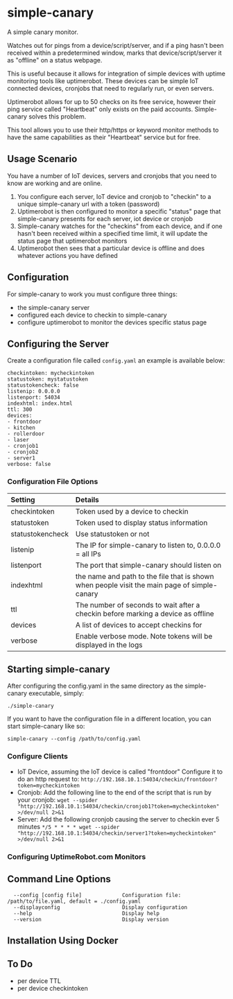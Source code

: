 simple-canary
=============

A simple canary monitor.

Watches out for pings from a device/script/server, and if a ping hasn't been received within a predetermined window, marks that device/script/server it as "offline" on a status webpage.

This is useful because it allows for integration of simple devices with uptime monitoring tools like uptimerobot.  These devices can be simple IoT connected devices, cronjobs that need to regularly run, or even servers.

Uptimerobot allows for up to 50 checks on its free service, however their ping service called "Heartbeat" only exists on the paid accounts.  Simple-canary solves this problem.

This tool allows you to use their http/https or keyword monitor methods to have the same capabilities as their "Heartbeat" service but for free.

Usage Scenario
--------------

You have a number of IoT devices, servers and cronjobs that you need to know are working and are online.

1. You configure each server, IoT device and cronjob to "checkin" to a unique simple-canary url with a token (password)
1. Uptimerobot is then configured to monitor a specific "status" page that simple-canary presents for each server, iot device or cronjob
1. Simple-canary watches for the "checkins" from each device, and if one hasn't been received within a specified time limit, it will update the status page that uptimerobot monitors
1. Uptimerobot then sees that a particular device is offline and does whatever actions you have defined


Configuration
-------------

For simple-canary to work you must configure three things:
- the simple-canary server
- configured each device to checkin to simple-canary
- configure uptimerobot to monitor the devices specific status page

## Configuring the Server
Create a configuration file called `config.yaml` an example is available below:
  ```
  checkintoken: mycheckintoken
  statustoken: mystatustoken
  statustokencheck: false
  listenip: 0.0.0.0
  listenport: 54034
  indexhtml: index.html
  ttl: 300
  devices:
  - frontdoor
  - kitchen
  - rollerdoor
  - laser
  - cronjob1
  - cronjob2
  - server1
  verbose: false
  ```

### Configuration File Options
| Setting | Details |
|:--|:--|
| checkintoken | Token used by a device to checkin |
| statustoken | Token used to display status information |
| statustokencheck | Use statustoken or not |
| listenip | The IP for simple-canary to listen to, 0.0.0.0 = all IPs |
| listenport | The port that simple-canary should listen on |
| indexhtml | the name and path to the file that is shown when people visit the main page of simple-canary |
| ttl | The number of seconds to wait after a checkin before marking a device as offline|
| devices | A list of devices to accept checkins for |
| verbose | Enable verbose mode.  Note tokens will be displayed in the logs |

Starting simple-canary
----------------------

After configuring the config.yaml in the same directory as the simple-canary executable, simply:

`./simple-canary`


If you want to have the configuration file in a different location, you can start simple-canary like so:

`simple-canary --config /path/to/config.yaml`

### Configure Clients

- IoT Device, assuming the IoT device is called "frontdoor"
  Configure it to do an http request to: `http://192.168.10.1:54034/checkin/frontdoor?token=mycheckintoken`
- Cronjob: Add the following line to the end of the script that is run by your cronjob: `wget --spider "http://192.168.10.1:54034/checkin/cronjob1?token=mycheckintoken" >/dev/null 2>&1`
- Server: Add the following cronjob causing the server to checkin ever 5 minutes
`*/5 * * * * wget --spider "http://192.168.10.1:54034/checkin/server1?token=mycheckintoken" >/dev/null 2>&1`


### Configuring UptimeRobot.com Monitors


## Command Line Options
```
  --config [config file]             Configuration file: /path/to/file.yaml, default = ./config.yaml
  --displayconfig                    Display configuration
  --help                             Display help
  --version                          Display version
```

## Installation Using Docker

## To Do
- per device TTL
- per device checkintoken
